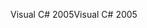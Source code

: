<span data-ttu-id="8e20d-101">Visual C# 2005</span><span class="sxs-lookup"><span data-stu-id="8e20d-101">Visual C# 2005</span></span>